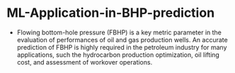 # ML-Application-in-BHP-prediction

- Flowing bottom-hole pressure (FBHP) is a key metric parameter in the evaluation of performances of oil and gas production wells. An accurate prediction of FBHP is highly required in the petroleum industry for many applications, such the hydrocarbon production optimization, oil lifting cost, and assessment of workover operations.
